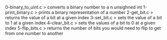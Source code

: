 0-binary_to_uint.c > converts a binary number to a n unsighned int
1-print_binary.c > prints a binary representation of a number
2-get_bit.c > returns the value of a bit at a given index
3-set_bit.c > sets the value of a bit to 1 at a given index
4-clear_bit.c > sets the values of a bit to 0 at a given index
5-flip_bits.c > returns the number of bits you would need to flip to get from one number to another
